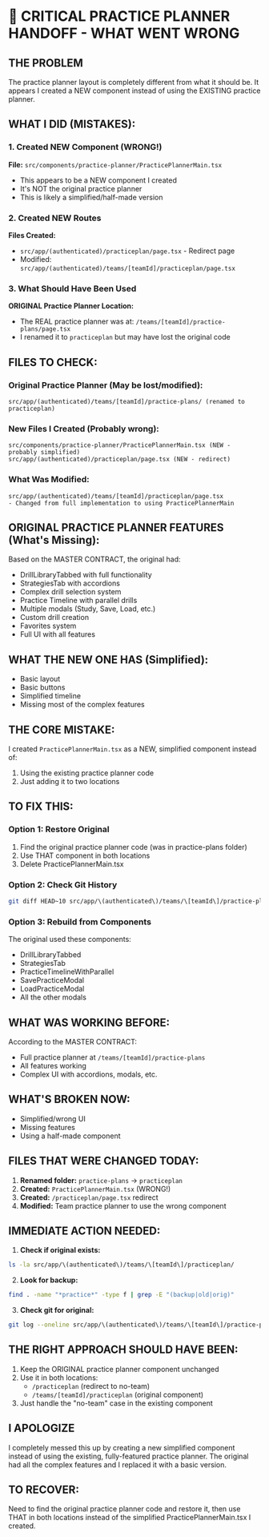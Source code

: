 # 🚨 CRITICAL PRACTICE PLANNER HANDOFF - WHAT WENT WRONG

## THE PROBLEM
The practice planner layout is completely different from what it should be. It appears I created a NEW component instead of using the EXISTING practice planner.

## WHAT I DID (MISTAKES):

### 1. Created NEW Component (WRONG!)
**File:** `src/components/practice-planner/PracticePlannerMain.tsx`
- This appears to be a NEW component I created
- It's NOT the original practice planner
- This is likely a simplified/half-made version

### 2. Created NEW Routes
**Files Created:**
- `src/app/(authenticated)/practiceplan/page.tsx` - Redirect page
- Modified: `src/app/(authenticated)/teams/[teamId]/practiceplan/page.tsx`

### 3. What Should Have Been Used
**ORIGINAL Practice Planner Location:**
- The REAL practice planner was at: `/teams/[teamId]/practice-plans/page.tsx`
- I renamed it to `practiceplan` but may have lost the original code

## FILES TO CHECK:

### Original Practice Planner (May be lost/modified):
```
src/app/(authenticated)/teams/[teamId]/practice-plans/ (renamed to practiceplan)
```

### New Files I Created (Probably wrong):
```
src/components/practice-planner/PracticePlannerMain.tsx (NEW - probably simplified)
src/app/(authenticated)/practiceplan/page.tsx (NEW - redirect)
```

### What Was Modified:
```
src/app/(authenticated)/teams/[teamId]/practiceplan/page.tsx
- Changed from full implementation to using PracticePlannerMain
```

## ORIGINAL PRACTICE PLANNER FEATURES (What's Missing):

Based on the MASTER CONTRACT, the original had:
- DrillLibraryTabbed with full functionality
- StrategiesTab with accordions
- Complex drill selection system
- Practice Timeline with parallel drills
- Multiple modals (Study, Save, Load, etc.)
- Custom drill creation
- Favorites system
- Full UI with all features

## WHAT THE NEW ONE HAS (Simplified):
- Basic layout
- Basic buttons
- Simplified timeline
- Missing most of the complex features

## THE CORE MISTAKE:
I created `PracticePlannerMain.tsx` as a NEW, simplified component instead of:
1. Using the existing practice planner code
2. Just adding it to two locations

## TO FIX THIS:

### Option 1: Restore Original
1. Find the original practice planner code (was in practice-plans folder)
2. Use THAT component in both locations
3. Delete PracticePlannerMain.tsx

### Option 2: Check Git History
```bash
git diff HEAD~10 src/app/\(authenticated\)/teams/\[teamId\]/practice-plans/page.tsx
```

### Option 3: Rebuild from Components
The original used these components:
- DrillLibraryTabbed
- StrategiesTab
- PracticeTimelineWithParallel
- SavePracticeModal
- LoadPracticeModal
- All the other modals

## WHAT WAS WORKING BEFORE:
According to the MASTER CONTRACT:
- Full practice planner at `/teams/[teamId]/practice-plans`
- All features working
- Complex UI with accordions, modals, etc.

## WHAT'S BROKEN NOW:
- Simplified/wrong UI
- Missing features
- Using a half-made component

## FILES THAT WERE CHANGED TODAY:

1. **Renamed folder:** `practice-plans` → `practiceplan`
2. **Created:** `PracticePlannerMain.tsx` (WRONG!)
3. **Created:** `/practiceplan/page.tsx` redirect
4. **Modified:** Team practice planner to use the wrong component

## IMMEDIATE ACTION NEEDED:

1. **Check if original exists:**
```bash
ls -la src/app/\(authenticated\)/teams/\[teamId\]/practiceplan/
```

2. **Look for backup:**
```bash
find . -name "*practice*" -type f | grep -E "(backup|old|orig)"
```

3. **Check git for original:**
```bash
git log --oneline src/app/\(authenticated\)/teams/\[teamId\]/practice-plans/page.tsx
```

## THE RIGHT APPROACH SHOULD HAVE BEEN:

1. Keep the ORIGINAL practice planner component unchanged
2. Use it in both locations:
   - `/practiceplan` (redirect to no-team)
   - `/teams/[teamId]/practiceplan` (original component)
3. Just handle the "no-team" case in the existing component

## I APOLOGIZE
I completely messed this up by creating a new simplified component instead of using the existing, fully-featured practice planner. The original had all the complex features and I replaced it with a basic version.

## TO RECOVER:
Need to find the original practice planner code and restore it, then use THAT in both locations instead of the simplified PracticePlannerMain.tsx I created.